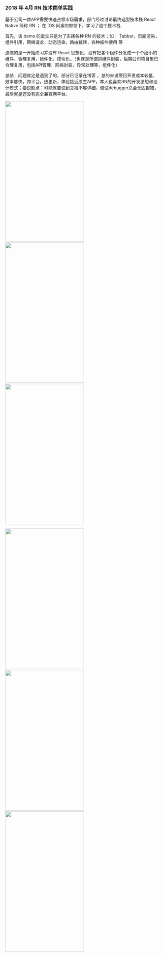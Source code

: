 ###  <span style="font-siez='20px'">2018 年 4月  RN 技术简单实践 </span>  <br/>

基于公司一款APP需要快速占领市场需求，部门经过讨论最终选型技术栈 React Native 简称 RN ； 在 IOS 同事的带领下，学习了这个技术栈.

首先，该 demo 的诞生只是为了实践各种 RN 的技术；如： Tabbar，页面渲染，组件引用，网络请求，动态渲染，路由跳转，各种插件使用 等

遗憾的是一开始练习并没有 React 思想化，没有把各个组件分发成一个个细小的组件，合理复用，组件化，模块化。（也就是所谓的组件封装，后期公司项目里已合理复用，包括API管理，网络封装，异常处理等，组件化）

总结：问题肯定是遇到了的，部分已记录在博客 ，总的来说项目开发成本较低，效率够快，跨平台，热更新，体验接近原生APP，本人也喜欢RN的开发思想和设计模式；要说缺点：可能就要说到文档不够详细，调试debugger总会无固报错，最后就是还没有完全兼容两平台。




<img src="https://github.com/Hi-Sen/React-Antd-demo-one/blob/master/src/img/rn1.jpg" width=256 height=456/>&nbsp;&nbsp;&nbsp;&nbsp;&nbsp;&nbsp;&nbsp;&nbsp;&nbsp;<img src="https://github.com/Hi-Sen/React-Antd-demo-one/blob/master/src/img/rn2.jpg" width=256 height=456/>&nbsp;&nbsp;&nbsp;&nbsp;&nbsp;&nbsp;&nbsp;&nbsp;&nbsp;<img src="https://github.com/Hi-Sen/React-Antd-demo-one/blob/master/src/img/rn3.png" width=256 height=456 />

<img src="https://github.com/Hi-Sen/React-Antd-demo-one/blob/master/src/img/rn5.png" width=256 height=456 />&nbsp;&nbsp;&nbsp;&nbsp;&nbsp;&nbsp;&nbsp;&nbsp;&nbsp;<img src="https://github.com/Hi-Sen/React-Antd-demo-one/blob/master/src/img/rn4.png" width=256 height=456 />&nbsp;&nbsp;&nbsp;&nbsp;&nbsp;&nbsp;&nbsp;&nbsp;&nbsp;<img src="https://github.com/Hi-Sen/React-Antd-demo-one/blob/master/src/img/rn6.jpg" width=256 height=456 />


